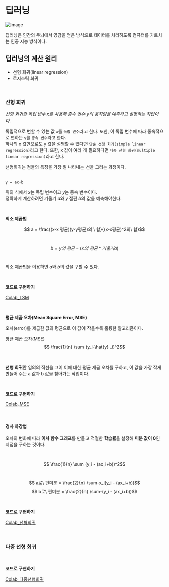 # 딥러닝

![image](https://thebook.io/img/080324/018.jpg)

딥러닝은 인간의 두뇌에서 영감을 얻은 방식으로 데이터를 처리하도록 컴퓨터를 가르치는 인공 지능 방식이다.


## 딥러닝의 계산 원리
- 선형 회귀(linear regression)
- 로지스틱 회귀

<br>

### 선형 회귀

*선형 회귀란 독립 변수 x를 사용해 종속 변수 y의 움직임을 예측하고 설명하는 작업이다.*   

독립적으로 변할 수 있는 값 `x`를 `독립 변수`라고 한다. 또한, 이 독립 변수에 따라 종속적으로 변하는 `y`를 `종속 변수`라고 한다.    
하나의 x 값만으로도 y 값을 설명할 수 있다면 `단순 선형 회귀(simple linear regression)`라고 한다. 또한, x 값이 여러 개 필요하다면 `다중 선형 회귀(multiple linear regression)`라고 한다.

선형회귀는 점들의 특징을 가장 잘 나타내는 선을 그리는 과정이다.   
<br>

    y = ax+b


위의 식에서 *x*는 독립 변수이고 *y*는 종속 변수이다.  
정확하게 계산하려면 기울기 *a*와 *y* 절편 *b*의 값을 예측해야한다.

<br>

**최소 제곱법**

$$ a = \frac{(x-x 평균)(y-y평균)의  \ 합}{(x-x평균)^2의\ 합}$$
<br>

$$b = y의\ 평균 - (x의\ 평균 * 기울기 a)$$
<br>

최소 제곱법을 이용하면 *a*와 *b*의 값을 구할 수 있다.

<br>

**코드로 구현하기**

[Colab_LSM][colablink]

[colablink]: colab\LSM.ipynb

<br>


**평균 제곱 오차(Mean Square Error, MSE)**

오차(error)를 제곱한 값의 평균으로 이 값이 작을수록 훌륭한 알고리즘이다.

평균 제곱 오차(MSE) $$ \frac{1}{n}  \sum (y_i-\hat{y} _i)^2$$


<br>

**선형 회귀**란 임의의 직선을 그어 이에 대한 평균 제곱 오차를 구하고, 이 값을 가장 작게 만들어 주는 a 값과 b 값을 찾아가는 작업이다.

<br>

**코드로 구현하기**

[Colab_MSE][colablink]

[colablink]: colab\MSE.ipynb


<br>

#### 경사 하강법

오차의 변화에 따라 **이차 함수 그래프**를 만들고 적절한 **학습률**을 설정해 **미분 값이 0**인 지점을 구하는 것이다.

<br>

$$ \frac{1}{n}  \sum (y_i - (ax_i+b))^2$$
<br>

$$ a로\ 편미분 = \frac{2}{n} \sum-x_i(y_i - (ax_i+b))$$
$$ b로\ 편미분 = \frac{2}{n} \sum-(y_i - (ax_i+b))$$

<br>

**코드로 구현하기**

[Colab_선형회귀][colablink]

[colablink]: colab\선형회귀.ipynb

<br>

### 다중 선형 회귀

<br>

**코드로 구현하기**

[Colab_다중선형회귀][colablink]

[colablink]: colab\선형회귀.ipynb